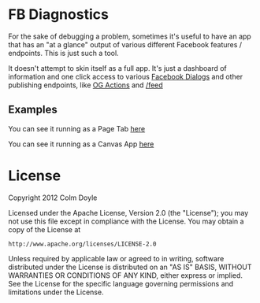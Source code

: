 # FB Diagnostics

For the sake of debugging a problem, sometimes it's useful to have an app that has an "at a glance" output of various different Facebook features / endpoints. This is just such a tool.

It doesn't attempt to skin itself as a full app. It's just a dashboard of information and one click access to various [Facebook Dialogs](https://developers.facebook.com/docs/reference/dialogs/) and other publishing endpoints, like [OG Actions](https://developers.facebook.com/docs/concepts/opengraph/actions/) and [/feed](https://developers.facebook.com/docs/reference/api/user/#feed)

## Examples 

You can see it running as a Page Tab [here](https://www.facebook.com/colmstestpage/app_120999667956026)

You can see it running as a Canvas App [here](https://apps.facebook.com/colms-sandbox)

# License

Copyright 2012 Colm Doyle

Licensed under the Apache License, Version 2.0 (the "License");
you may not use this file except in compliance with the License.
You may obtain a copy of the License at

    http://www.apache.org/licenses/LICENSE-2.0

Unless required by applicable law or agreed to in writing, software
distributed under the License is distributed on an "AS IS" BASIS,
WITHOUT WARRANTIES OR CONDITIONS OF ANY KIND, either express or implied.
See the License for the specific language governing permissions and
limitations under the License.
